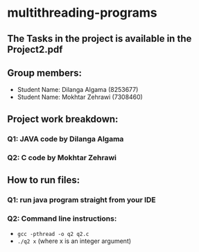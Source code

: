 # multithreading-programs

## The Tasks in the project is available in the Project2.pdf

## Group members:
+ Student Name: Dilanga Algama (8253677)
+ Student Name: Mokhtar Zehrawi (7308460)

## Project work breakdown:
### Q1: JAVA code by Dilanga Algama
### Q2: C code by Mokhtar Zehrawi

## How to run files:     
### Q1: run java program straight from your IDE

### Q2: Command line instructions:
+ `gcc -pthread -o q2 q2.c`
+ `./q2 x` (where x is an integer argument)
